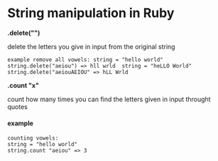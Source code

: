 # String manipulation in Ruby

**.delete("")**

delete the letters you give in input from the original string

``example remove all vowels:
string = "hello world" 
string.delete("aeiou") => hll wrld 
string = "heLLO World" 
string.delete("aeiouAEIOU" => hLL Wrld``

**.count "x"**

count how many times you can find the letters given in input throught quotes

#### example 
``counting vowels: ``<br>
``string = "hello world" ``<br>
``string.count "aeiou" => 3``<br>

